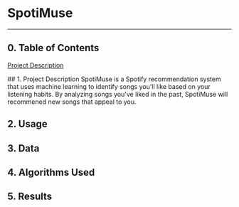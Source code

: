 # SpotiMuse
---
## 0. Table of Contents
[Project Description](#desc)

<a name="desc"/>
## 1. Project Description
SpotiMuse is a Spotify recommendation system that uses machine learning to identify songs you'll like based on your listening habits. By analyzing songs you've liked in the past, SpotiMuse will recommened new songs that appeal to you.

## 2. Usage

## 3. Data

## 4. Algorithms Used

## 5. Results
